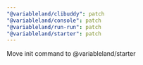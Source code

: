 ```yaml
---
"@variableland/clibuddy": patch
"@variableland/console": patch
"@variableland/run-run": patch
"@variableland/starter": patch
---
```


Move init command to @variableland/starter
